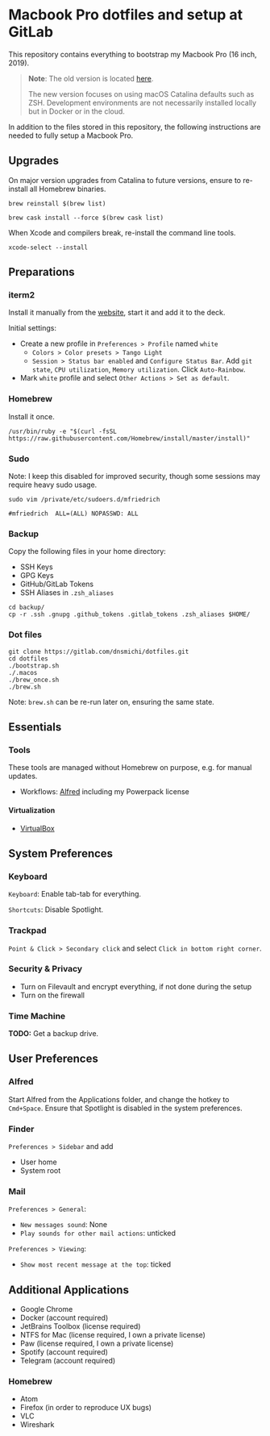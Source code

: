 # Macbook Pro dotfiles and setup at GitLab

This repository contains everything to bootstrap my Macbook Pro (16 inch, 2019).

> **Note**: The old version is located [here](https://github.com/dnsmichi/dotfiles).
>
> The new version focuses on using macOS Catalina defaults such as ZSH.
> Development environments are not necessarily installed locally but in Docker or in the cloud.

In addition to the files stored in this repository, the following
instructions are needed to fully setup a Macbook Pro.

## Upgrades

On major version upgrades from Catalina to future versions, ensure to re-install all Homebrew binaries.

```
brew reinstall $(brew list)

brew cask install --force $(brew cask list)
```

When Xcode and compilers break, re-install the command line tools.

```
xcode-select --install
```

## Preparations

### iterm2

Install it manually from the [website](https://www.iterm2.com/), start it and add it to the deck.

Initial settings:

- Create a new profile in `Preferences > Profile` named `white`
     - `Colors > Color presets > Tango Light`
     - `Session > Status bar enabled` and `Configure Status Bar`. Add `git state`, `CPU utilization`, `Memory utilization`. Click `Auto-Rainbow`.
- Mark `white` profile and select `Other Actions > Set as default`.

### Homebrew

Install it once.

```
/usr/bin/ruby -e "$(curl -fsSL https://raw.githubusercontent.com/Homebrew/install/master/install)"
```

### Sudo

Note: I keep this disabled for improved security, though some sessions may require heavy sudo usage.

```
sudo vim /private/etc/sudoers.d/mfriedrich

#mfriedrich  ALL=(ALL) NOPASSWD: ALL
```

### Backup

Copy the following files in your home directory:

* SSH Keys
* GPG Keys
* GitHub/GitLab Tokens
* SSH Aliases in `.zsh_aliases`

```
cd backup/
cp -r .ssh .gnupg .github_tokens .gitlab_tokens .zsh_aliases $HOME/
```

### Dot files

```
git clone https://gitlab.com/dnsmichi/dotfiles.git
cd dotfiles
./bootstrap.sh
./.macos
./brew_once.sh
./brew.sh
```

Note: `brew.sh` can be re-run later on, ensuring the same state.

## Essentials

### Tools

These tools are managed without Homebrew on purpose, e.g. for manual updates.

* Workflows: [Alfred](https://www.alfredapp.com/) including my Powerpack license

#### Virtualization

* [VirtualBox](https://www.virtualbox.org/wiki/Downloads)


## System Preferences

### Keyboard

`Keyboard`: Enable tab-tab for everything.

`Shortcuts`: Disable Spotlight.


### Trackpad

`Point & Click > Secondary click` and select `Click in bottom right corner`.

### Security & Privacy

- Turn on Filevault and encrypt everything, if not done during the setup
- Turn on the firewall

### Time Machine

**TODO:** Get a backup drive.


## User Preferences

### Alfred

Start Alfred from the Applications folder, and change the hotkey to `Cmd+Space`.
Ensure that Spotlight is disabled in the system preferences.

### Finder

`Preferences > Sidebar` and add

- User home
- System root

### Mail

`Preferences > General`:

- `New messages sound`: None
- `Play sounds for other mail actions`: unticked

`Preferences > Viewing`:

- `Show most recent message at the top`: ticked


## Additional Applications

* Google Chrome
* Docker (account required)
* JetBrains Toolbox (license required)
* NTFS for Mac (license required, I own a private license)
* Paw (license required, I own a private license)
* Spotify (account required)
* Telegram (account required)

### Homebrew

* Atom
* Firefox (in order to reproduce UX bugs)
* VLC
* Wireshark


